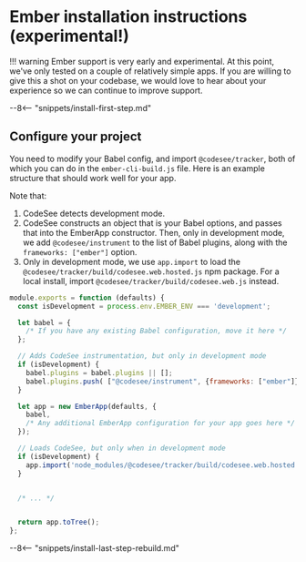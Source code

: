 # Ember installation instructions (experimental!)

!!! warning
    Ember support is very early and experimental. At this point, we've only tested on a couple of relatively simple apps. If you are willing to give this a shot on your codebase, we would love to hear about your experience so we can continue to improve support.

--8<-- "snippets/install-first-step.md"

## Configure your project

You need to modify your Babel config, and import `@codesee/tracker`, both of which you can do in the `ember-cli-build.js` file.  Here is an example structure that should work well for your app. 

Note that:

1. CodeSee detects development mode.
2. CodeSee constructs an object that is your Babel options, and passes that into the EmberApp constructor. Then, only in development mode, we add `@codesee/instrument` to the list of Babel plugins, along with the `frameworks: ["ember"]` option.
3. Only in development mode, we use `app.import` to load the `@codesee/tracker/build/codesee.web.hosted.js` npm package. For a local install, import `@codesee/tracker/build/codesee.web.js` instead.

```js
module.exports = function (defaults) {
  const isDevelopment = process.env.EMBER_ENV === 'development';

  let babel = {
    /* If you have any existing Babel configuration, move it here */
  };

  // Adds CodeSee instrumentation, but only in development mode
  if (isDevelopment) {
    babel.plugins = babel.plugins || [];
    babel.plugins.push( ["@codesee/instrument", {frameworks: ["ember"]}] );
  }

  let app = new EmberApp(defaults, {
    babel,
    /* Any additional EmberApp configuration for your app goes here */
  });

  // Loads CodeSee, but only when in development mode
  if (isDevelopment) {
    app.import('node_modules/@codesee/tracker/build/codesee.web.hosted.js');
  }


  /* ... */


  return app.toTree();
};
```

--8<-- "snippets/install-last-step-rebuild.md"


